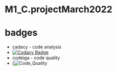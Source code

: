 # M1_C.projectMarch2022
# badges
* cadacy - code analysis
* [![Codacy Badge](https://app.codacy.com/project/badge/Grade/20d995cdee5d44a08beab16c4cb0bc7e)](https://www.codacy.com/gh/ricknarc/M1_C.projectMarch2022/dashboard?utm_source=github.com&amp;utm_medium=referral&amp;utm_content=ricknarc/M1_C.projectMarch2022&amp;utm_campaign=Badge_Grade)
* codeiga - code quality
* [![Code_Quality](https://api.codiga.io/project/32465/status/svg)
